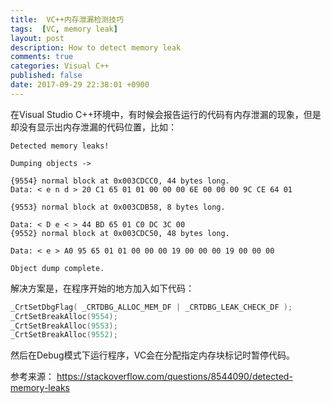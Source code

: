 ```yaml
---
title:  VC++内存泄漏检测技巧
tags:  [VC, memory leak]
layout: post
description: How to detect memory leak
comments: true
categories: Visual C++
published: false
date: 2017-09-29 22:38:01 +0900
---
```


在Visual Studio C++环境中，有时候会报告运行的代码有内存泄漏的现象，但是却没有显示出内存泄漏的代码位置，比如：

```Txt
Detected memory leaks!

Dumping objects ->

{9554} normal block at 0x003CDCC0, 44 bytes long.
Data: < e n d > 20 C1 65 01 01 00 00 00 6E 00 00 00 9C CE 64 01

{9553} normal block at 0x003CDB58, 8 bytes long.

Data: < D e < > 44 BD 65 01 C0 DC 3C 00
{9552} normal block at 0x003CDC50, 48 bytes long.

Data: < e > A0 95 65 01 01 00 00 00 19 00 00 00 19 00 00 00

Object dump complete.
```

解决方案是，在程序开始的地方加入如下代码：

```Cpp
_CrtSetDbgFlag( _CRTDBG_ALLOC_MEM_DF | _CRTDBG_LEAK_CHECK_DF );
_CrtSetBreakAlloc(9554);
_CrtSetBreakAlloc(9553);
_CrtSetBreakAlloc(9552);
```

然后在Debug模式下运行程序，VC会在分配指定内存块标记时暂停代码。

参考来源：
https://stackoverflow.com/questions/8544090/detected-memory-leaks
